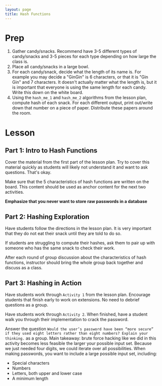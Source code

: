 ```yaml
---
layout: page
title: Hash Functions
---
```


# Prep

1. Gather candy/snacks. Recommend have 3-5 different types of candy/snacks and 3-5 pieces for each type depending on how large the class is.
1. Place all candy/snacks in a large bowl.
1. For each candy/snack, decide what the length of its name is. For example you may decide a "GinGin" is 6 characters, or that it is "Gin Gin" and 7 characters. It doesn't actually matter what the length is, but it is important that everyone is using the same length for each candy. Write this down on the white board.
1. Using the `hash_me_1` and `hash_me_2` algorithms from the lesson plan, compute hash of each snack. For each different output, print out/write down that number on a piece of paper. Distribute these papers around the room.

# Lesson

## Part 1: Intro to Hash Functions

Cover the material from the first part of the lesson plan. Try to cover this material quickly as students will likely not understand it and want to ask questions. That's okay.

Make sure that the 5 characteristics of hash functions are written on the board. This content should be used as anchor content for the next two activities.

**Emphasize that you never want to store raw passwords in a database**

## Part 2: Hashing Exploration

Have students follow the directions in the lesson plan. It is very important that they do not eat their snack until they are told to do so.

If students are struggling to compute their hashes, ask them to pair up with someone who has the same snack to check their work.

After each round of group discussion about the characteristics of hash functions, instructor should bring the whole group back together and discuss as a class.

## Part 3: Hashing in Action

Have students work through `Activity 1` from the lesson plan. Encourage students that finish early to work on extensions. No need to debrief questions as a group.

Have students work through `Activity 2`. When finished, have a student walk you through their implementation to crack the password.

Answer the question `Would the user’s password have been “more secure” if they used eight letters rather than eight numbers? Explain your thinking.` as a group. Main takeaway: brute force hacking like we did in this activity becomes less feasible the larger your possible input set. Because we just needed four digits, we could iterate over all possibilities. When making passwords, you want to include a large possible input set, including:

* Special characters
* Numbers
* Letters, both upper and lower case
* A minimum length

